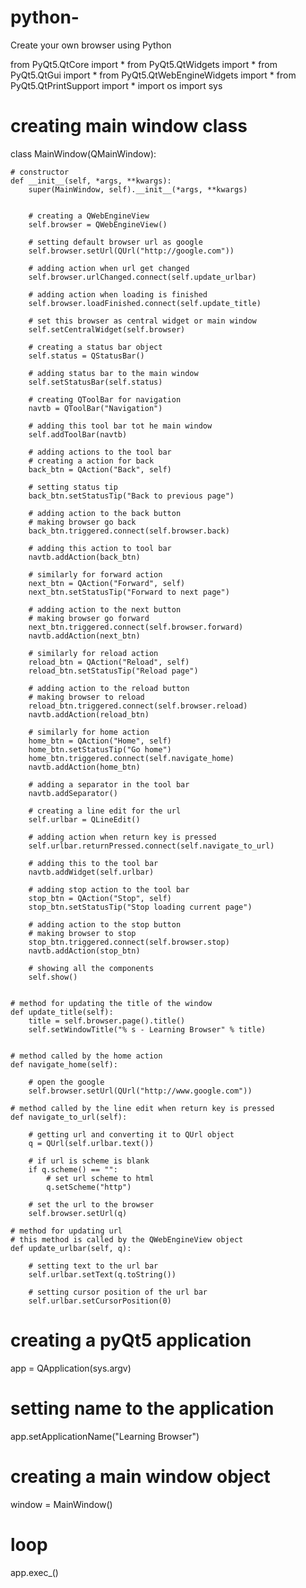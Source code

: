 # python-
Create your own browser using Python

from PyQt5.QtCore import *
from PyQt5.QtWidgets import *
from PyQt5.QtGui import *
from PyQt5.QtWebEngineWidgets import *
from PyQt5.QtPrintSupport import *
import os
import sys

# creating main window class
class MainWindow(QMainWindow):

	# constructor
	def __init__(self, *args, **kwargs):
		super(MainWindow, self).__init__(*args, **kwargs)


		# creating a QWebEngineView
		self.browser = QWebEngineView()

		# setting default browser url as google
		self.browser.setUrl(QUrl("http://google.com"))

		# adding action when url get changed
		self.browser.urlChanged.connect(self.update_urlbar)

		# adding action when loading is finished
		self.browser.loadFinished.connect(self.update_title)

		# set this browser as central widget or main window
		self.setCentralWidget(self.browser)

		# creating a status bar object
		self.status = QStatusBar()

		# adding status bar to the main window
		self.setStatusBar(self.status)

		# creating QToolBar for navigation
		navtb = QToolBar("Navigation")

		# adding this tool bar tot he main window
		self.addToolBar(navtb)

		# adding actions to the tool bar
		# creating a action for back
		back_btn = QAction("Back", self)

		# setting status tip
		back_btn.setStatusTip("Back to previous page")

		# adding action to the back button
		# making browser go back
		back_btn.triggered.connect(self.browser.back)

		# adding this action to tool bar
		navtb.addAction(back_btn)

		# similarly for forward action
		next_btn = QAction("Forward", self)
		next_btn.setStatusTip("Forward to next page")

		# adding action to the next button
		# making browser go forward
		next_btn.triggered.connect(self.browser.forward)
		navtb.addAction(next_btn)

		# similarly for reload action
		reload_btn = QAction("Reload", self)
		reload_btn.setStatusTip("Reload page")

		# adding action to the reload button
		# making browser to reload
		reload_btn.triggered.connect(self.browser.reload)
		navtb.addAction(reload_btn)

		# similarly for home action
		home_btn = QAction("Home", self)
		home_btn.setStatusTip("Go home")
		home_btn.triggered.connect(self.navigate_home)
		navtb.addAction(home_btn)

		# adding a separator in the tool bar
		navtb.addSeparator()

		# creating a line edit for the url
		self.urlbar = QLineEdit()

		# adding action when return key is pressed
		self.urlbar.returnPressed.connect(self.navigate_to_url)

		# adding this to the tool bar
		navtb.addWidget(self.urlbar)

		# adding stop action to the tool bar
		stop_btn = QAction("Stop", self)
		stop_btn.setStatusTip("Stop loading current page")

		# adding action to the stop button
		# making browser to stop
		stop_btn.triggered.connect(self.browser.stop)
		navtb.addAction(stop_btn)

		# showing all the components
		self.show()


	# method for updating the title of the window
	def update_title(self):
		title = self.browser.page().title()
		self.setWindowTitle("% s - Learning Browser" % title)


	# method called by the home action
	def navigate_home(self):

		# open the google
		self.browser.setUrl(QUrl("http://www.google.com"))

	# method called by the line edit when return key is pressed
	def navigate_to_url(self):

		# getting url and converting it to QUrl object
		q = QUrl(self.urlbar.text())

		# if url is scheme is blank
		if q.scheme() == "":
			# set url scheme to html
			q.setScheme("http")

		# set the url to the browser
		self.browser.setUrl(q)

	# method for updating url
	# this method is called by the QWebEngineView object
	def update_urlbar(self, q):

		# setting text to the url bar
		self.urlbar.setText(q.toString())

		# setting cursor position of the url bar
		self.urlbar.setCursorPosition(0)


# creating a pyQt5 application
app = QApplication(sys.argv)

# setting name to the application
app.setApplicationName("Learning Browser")

# creating a main window object
window = MainWindow()

# loop
app.exec_()
